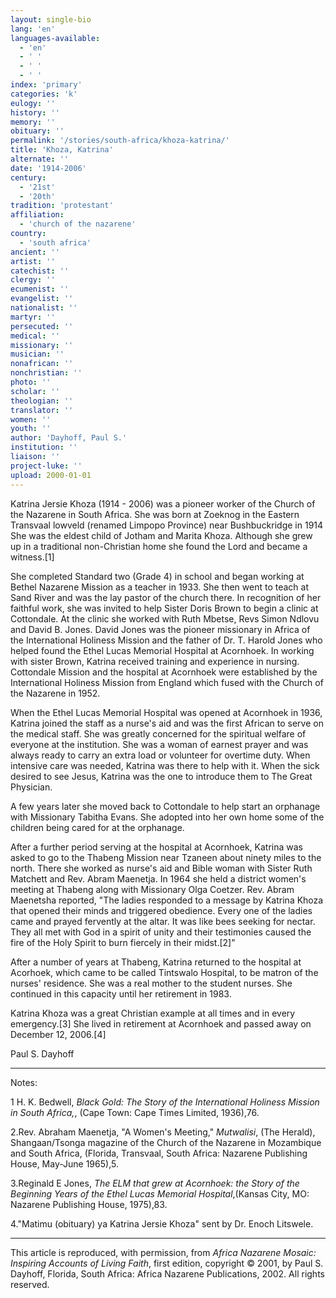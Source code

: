 ```yaml
---
layout: single-bio
lang: 'en'
languages-available:
  - 'en'
  - ' '
  - ' '
  - ' '
index: 'primary'
categories: 'k'
eulogy: ''
history: ''
memory: ''
obituary: ''
permalink: '/stories/south-africa/khoza-katrina/'
title: 'Khoza, Katrina'
alternate: ''
date: '1914-2006'
century:
  - '21st'
  - '20th'
tradition: 'protestant'
affiliation:
  - 'church of the nazarene'
country:
  - 'south africa'
ancient: ''
artist: ''
catechist: ''
clergy: ''
ecumenist: ''
evangelist: ''
nationalist: ''
martyr: ''
persecuted: ''
medical: ''
missionary: ''
musician: ''
nonafrican: ''
nonchristian: ''
photo: ''
scholar: ''
theologian: ''
translator: ''
women: ''
youth: ''
author: 'Dayhoff, Paul S.'
institution: ''
liaison: ''
project-luke: ''
upload: 2000-01-01
---
```



Katrina Jersie Khoza (1914 - 2006) was a pioneer worker of the Church of the Nazarene in South Africa.  She was born at Zoeknog in the Eastern Transvaal lowveld (renamed Limpopo Province) near Bushbuckridge in 1914   She was the eldest child of Jotham and Marita Khoza. Although she grew up in a traditional non-Christian home she found the Lord and became a witness.[1]

She completed Standard two (Grade 4) in school and began working at Bethel Nazarene Mission as a teacher in 1933.  She then went to teach at Sand River and was the lay pastor of the church there. In recognition of her faithful work, she was invited to help Sister Doris Brown to begin a clinic at Cottondale.  At the clinic she worked with Ruth Mbetse, Revs Simon Ndlovu and David B. Jones.  David Jones was the pioneer missionary in Africa of the International Holiness Mission and the father of Dr. T. Harold Jones who helped found the Ethel Lucas Memorial Hospital at Acornhoek. In working with sister Brown, Katrina received training and experience in nursing.  Cottondale Mission and the hospital at Acornhoek were established by the International Holiness Mission from England which fused with the Church of the Nazarene in 1952.

When the Ethel Lucas Memorial Hospital was opened at Acornhoek in 1936, Katrina joined the staff as a nurse's aid and was the first African to serve on the medical staff. She was greatly concerned for the spiritual welfare of everyone at the institution.  She was a woman of earnest prayer and was always ready to carry an extra load or volunteer for overtime duty.  When intensive care was needed, Katrina was there to help with it.  When the sick desired to see Jesus, Katrina was the one to introduce them to The Great Physician.

A few years later she moved back to Cottondale to help start an orphanage with Missionary Tabitha Evans.  She adopted into her own home some of the children being cared for at the orphanage.

After a further period serving at the hospital at Acornhoek, Katrina was asked to go to the Thabeng Mission near Tzaneen about ninety miles to the north.  There she worked as nurse's aid and Bible woman with Sister Ruth Matchett and Rev. Abram Maenetja. In 1964 she held a district women's meeting at Thabeng along with Missionary Olga Coetzer.  Rev. Abram Maenetsha reported, "The ladies responded to a message by Katrina Khoza that opened their minds and triggered obedience.   Every one of the ladies came and prayed fervently at the altar.  It was like bees seeking for nectar.  They all met with God in a spirit of unity and their testimonies caused the fire of the Holy Spirit to burn fiercely in their midst.[2]"

After a number of years at Thabeng, Katrina returned to the hospital at Acorhoek, which came to be called Tintswalo Hospital, to be matron of the nurses' residence. She was a real mother to the student nurses. She continued in this capacity until her retirement in 1983.

Katrina Khoza was a great Christian example at all times and in every emergency.[3]   She lived in retirement at Acornhoek and passed away on December 12, 2006.[4]

Paul S. Dayhoff

---

Notes:

1 H. K. Bedwell, *Black Gold: The Story of the International Holiness Mission in South Africa,*, (Cape Town: Cape Times Limited, 1936),76.

2.Rev. Abraham Maenetja, "A Women's Meeting," *Mutwalisi*, (The Herald), Shangaan/Tsonga magazine of the Church of the Nazarene in Mozambique and South Africa, (Florida, Transvaal, South Africa: Nazarene Publishing House, May-June 1965),5.

3.Reginald E Jones, *The ELM that grew at Acornhoek: the Story of the Beginning Years of the Ethel Lucas Memorial Hospital*,(Kansas City, MO: Nazarene Publishing House, 1975),83.

4."Matimu (obituary) ya Katrina Jersie Khoza" sent by Dr. Enoch Litswele.

---

This article is reproduced, with permission, from *Africa Nazarene Mosaic: Inspiring Accounts of Living Faith*, first edition, copyright &copy; 2001, by Paul S. Dayhoff, Florida, South Africa: Africa Nazarene Publications, 2002.  All rights reserved.